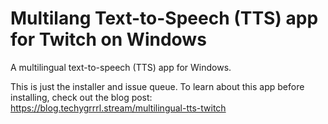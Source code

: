 # Multilang Text-to-Speech (TTS) app for Twitch on Windows

A multilingual text-to-speech (TTS) app for Windows.

This is just the installer and issue queue. To learn about this app before installing, check out the blog post: https://blog.techygrrrl.stream/multilingual-tts-twitch
